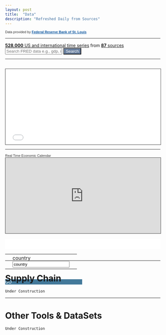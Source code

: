 ```yaml
---
layout: post
title:  "Data"
description: "Refreshed Daily from Sources"
---
```


<div class="poweredBy" style="font-family: Arial, Helvetica, sans-serif;"><span style="font-size: 11px;color: #333333;text-decoration: none;">Data provided by <a href="https://fred.stlouisfed.org/" rel="nofollow" target="_blank" style="font-size: 11px;color: #06529D; font-weight: bold;" class="underline_link" align="right">Federal Reserve Bank of St. Louis</a></span></div>
<hr>

<div class="proj-box-format">
  <div class="col-xs-12" id="fred-homepage-bluebox" style="padding-left: 0; padding-right: 0;">
    <div class="col-xs-12" style="padding-left: 0; padding-right: 0;">
        <div class="col-xs-12 col-sm-4 col-sm-push-8 text-right" style="padding-right: 1em;"></div>
        <div class="col-xs-12" style="padding-left: 0; padding-right: 0;">
            <div id="fred-homepage-description" class="hidden-xs col-sm-12 text-center">
              <a href="https://fred.stlouisfed.org/tags/series"><strong>528,000</strong> US and international time series</a> from <a href="https://fred.stlouisfed.org/sources"><strong>87</strong> sources</a>
            </div>
        </div>
        <div class="col-xs-12 col-sm-10 col-sm-offset-1">
           <form action="https://fred.stlouisfed.org/search?st=&404-search-button=Search" method="GET">
              <input type="text" id="search" name="st" placeholder="Search FRED data e.g., gdp, inflation, unemployment">
                <button type="submit" id="submit" style="background-color:#687f9f;color:white">Search</button>
            </form>
        </div>
    </div>
</div>
  <hr>
<br /> <meta content="width=device-width, initial-scale=1.0" name="viewport">
<iframe style="border: 1px solid #333333; overflow: hidden; width: 100%; height: 245px;" src="//research.stlouisfed.org/fred-glance-widget.php" height="245" width="100%" frameborder="0" scrolling="yes"></iframe>
<hr>
<div class="poweredBy" style="font-family: Arial, Helvetica, sans-serif;"><span style="font-size: 11px;color: #333333;text-decoration: none;">Real Time Economic Calendar</span></div>    
<iframe style="border: 1px solid #333333"  src="https://sslecal2.forexprostools.com?columns=exc_flags,exc_currency,exc_importance,exc_actual,exc_forecast,exc_previous&category=_employment,_economicActivity,_credit,_confidenceIndex&features=datepicker,calType=week=7&lang=1" width="100%" height="245" frameborder="0" allowtransparency="true" marginwidth="0" marginheight="0"></iframe><div class="poweredBy" style="font-family: Arial, Helvetica, sans-serif;" align="right"><span style="font-size: 10px;color: #333333;text-decoration: none;" align="right"></span></div>

</div>
<br />

<div class="PPBlockContent" style="height: 39px;"><style>.EddMenuButtons > .GenMenuHeadButton.MenuButtonMenuWidget5328.Active 		{																	background-color: #43799A;					color: #FFFFFF !important;			}</style><div class="EddMenuLayout"><div class="EddMenuButtons" style="height: 33px; background-color: rgb(255, 255, 255); min-width: 1px;"></div><div class="EddMenuLinksTop"></div><div class="EddMenuSearch" style="bottom: 0.5px;"><div id="SearchControl7279" class="PPC Released EddSearchWidgetContent" enabled="enabled" style="width: 250px; height: 30px;"><div class="EddSearchBox"><div class="EddSearchBoxLayout" style="width: 100%;"><div class="PPTextBox PPC Released EddSearchTextBox" id="SearchTextBox7316" enabled="enabled"><table cellspacing="0" cellpadding="0" border="0" class="PPTextTable" tmplid="table"><tbody><tr><td class="Custom PPTextBoxImageContainer PPHide"></td><td class="EddSearchTextBoxInputContainer"><div class="PPTextBoxInput PPHide">country</div><input type="search" value="country" class="PPTextBoxInput"></td><td class="Custom PPTextBoxImageContainer PPHide"></td></tr></tbody></table></div><div class="EddSearchButtons"><div class="EddSearchClearButton" style="visibility: hidden;"><span>×</span></div></div></div></div><div class="EddSearchGoButton" style="background-color: rgb(67, 121, 154); color: rgb(255, 255, 255); border-color: rgb(67, 121, 154);"><span>GO</span></div></div></div></div></div>

<br />
<hr>

<h1 class="section-front-header-module__title">Supply Chain</h1>

    Under Construction

<hr>

<h1 class="section-front-header-module__title">Other Tools & DataSets</h1>

    Under Construction

